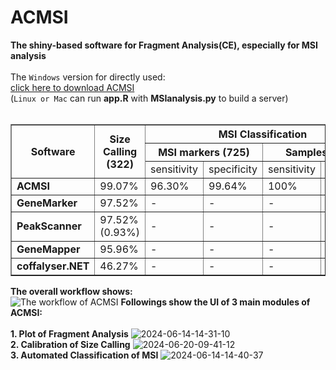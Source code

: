 # ACMSI
**The shiny-based software for Fragment Analysis(CE), especially for MSI analysis**<br><br>
The `Windows` version for directly used:<br>
[click here to download ACMSI](https://szfile.haplox.net:7071/f/108c6e555eb7495ea72c/?dl=1 "windows version")<br>
(`Linux or Mac` can run **app.R** with **MSIanalysis.py** to build a server)
<br><br>

<table border="1.5">
    <tr>
        <th rowspan="3">Software</th>
        <th rowspan="3">Size Calling (322)</th>
        <th colspan="4" align="center">MSI Classification</th>
    </tr>
    <tr>
        <th colspan="2">MSI markers (725)</th>
        <th colspan="2">Samples (126)</th>
    </tr>
    <tr>
        <td>sensitivity</td>
        <td>specificity</td>
        <td>sensitivity</td>
        <td>specificity</td>
    </tr>
    <tr>
        <td><b>ACMSI</b></td>
        <td>99.07%</td>
        <td>96.30%</td>
        <td>99.64%</td>
        <td>100%</td>
        <td>100%</td>
    </tr>
    <tr>
        <td><b>GeneMarker</b></td>
        <td>97.52%</td>
        <td>-</td>
        <td>-</td>
        <td>-</td>
        <td>-</td>
    </tr>
    <tr>
        <td><b>PeakScanner</b></td>
        <td>97.52% (0.93%)</td>
        <td>-</td>
        <td>-</td>
        <td>-</td>
        <td>-</td>
    </tr>
    <tr>
        <td><b>GeneMapper</b></td>
        <td>95.96%</td>
        <td>-</td>
        <td>-</td>
        <td>-</td>
        <td>-</td>
    </tr>
    <tr>
        <td><b>coffalyser.NET</b></td>
        <td>46.27%</td>
        <td>-</td>
        <td>-</td>
        <td>-</td>
        <td>-</td>
    </tr>
</table>


**The overall workflow shows:<br>**
![The workflow of ACMSI](https://github.com/CrazyJayyy/ACMSI/assets/173884768/61208972-613e-407d-b568-9404fc6b9295)
**Followings show the UI of 3 main modules of ACMSI:<br>**
**<br>1. Plot of Fragment Analysis**
![2024-06-14-14-31-10](https://github.com/CrazyJayyy/ACMSI/assets/173884768/5e9ba75a-36f1-43d4-b5f1-2393864e93c1)
**<br>2. Calibration of Size Calling**
![2024-06-20-09-41-12](https://github.com/CrazyJayyy/ACMSI/assets/173884768/0fef4888-25c2-4aff-b2db-95f990cfdcb3)
**<br>3. Automated Classification of MSI**
![2024-06-14-14-40-37](https://github.com/CrazyJayyy/ACMSI/assets/173884768/8b9592c5-bda1-48a2-8bb8-70c5afba498a)
